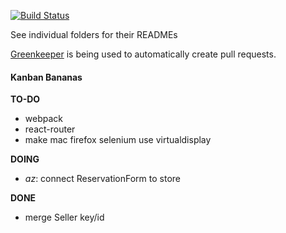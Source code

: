 [![Build Status](https://travis-ci.org/conradho/examplejs.svg?branch=master)](https://travis-ci.org/conradho/examplejs)

See individual folders for their READMEs


[Greenkeeper](https://greenkeeper.io/) is being used to automatically create pull requests.


#### Kanban Bananas
**TO-DO**
- webpack  
- react-router
- make mac firefox selenium use virtualdisplay

**DOING**
- _az_: connect ReservationForm to store  

**DONE**
- merge Seller key/id  
